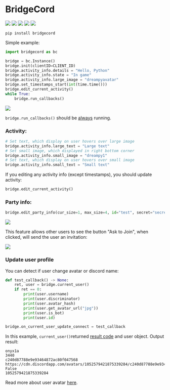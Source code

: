 # BridgeCord
[![](https://github.com/onyx1a/BridgeCord/actions/workflows/pip.yml/badge.svg?branch=main)](https://github.com/onyx1a/BridgeCord/actions/workflows/pip.yml)
[![](https://img.shields.io/pypi/v/bridgecord.svg)](https://pypi.org/project/bridgecord/)
[![](https://img.shields.io/github/license/onyx1a/bridgecord.svg)](https://github.com/onyx1a/BridgeCord/blob/main/LICENSE)
[![](https://img.shields.io/pypi/dm/bridgecord)](https://pypi.org/project/bridgecord/)
[![](https://img.shields.io/pypi/pyversions/bridgecord)](https://pypi.org/project/bridgecord/)
```
pip install bridgecord
```
Simple example:
```python
import bridgecord as bc

bridge = bc.Instance()
bridge.init(clientID=CLIENT_ID)
bridge.activity_info.details = "Hello, Python"
bridge.activity_info.state = "In game"
bridge.activity_info.large_image = "dreampyavatar"
bridge.set_timestamps_start(int(time.time()))
bridge.edit_current_activity()
while True:
    bridge.run_callbacks()
```
[![](https://i.imgur.com/RkN3afL.png)]()

`bridge.run_callbacks()` should be [always](https://discord.com/developers/docs/game-sdk/discord#runcallbacks) running.

### Activity:
```python
# Set text, which display on user hovers over large image
bridge.activity_info.large_text = "Large text"
# Set small image, which displayed in right bottom corner
bridge.activity_info.small_image = "dreampy1"
# Set text, which display on user hovers over small image
bridge.activity_info.small_text = "Small text"
```
If you editing any activity info (except timestamps), you should update activity:
```python
bridge.edit_current_activity()
```
### Party info:
```python
bridge.edit_party_info(cur_size=1, max_size=4, id="test", secret="secret", is_private=True)
```
[![](https://i.imgur.com/iKN7uhV.png)]()

This feature allows other users to see the button "Ask to Join", when clicked, will send the user an invitation:

[![](https://i.imgur.com/saoZdEY.png)]()

### Update user profile
You can detect if user change avatar or discord name:
```python
def test_callback() -> None:
    ret, user = bridge.current_user()
    if ret == 0:
        print(user.username)
        print(user.discriminator)
        print(user.avatar_hash)
        print(user.get_avatar_url("jpg"))
        print(user.is_bot)
        print(user.id)

bridge.on_current_user_update_connect = test_callback
```
In this example, `current_user()`returned [result code](https://discord.com/developers/docs/game-sdk/discord#data-models-result-enum) and user object.
Output result:
```
onyx1a
3440
c240d87788e9e93464872ac80f047568
https://cdn.discordapp.com/avatars/1052579421875339284/c240d87788e9e93464872ac80f047568.jpg
False
1052579421875339284
```
Read more about user avatar [here](https://discord.com/developers/docs/reference#image-formatting-image-base-url).